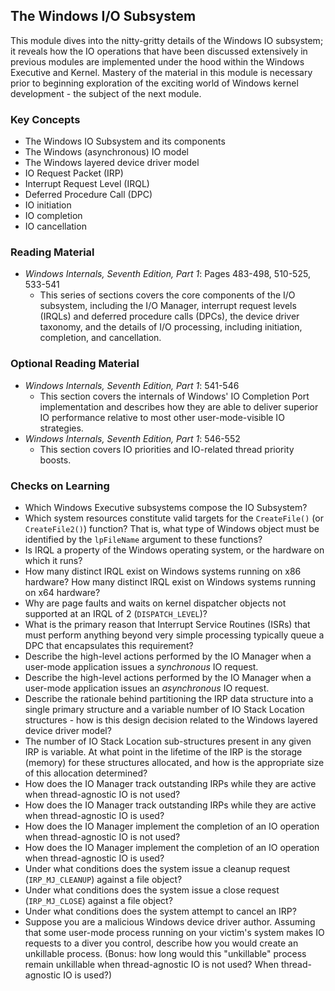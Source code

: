 ## The Windows I/O Subsystem

This module dives into the nitty-gritty details of the Windows IO subsystem; it reveals how the IO operations that have been discussed extensively in previous modules are implemented under the hood within the Windows Executive and Kernel. Mastery of the material in this module is necessary prior to beginning exploration of the exciting world of Windows kernel development - the subject of the next module.

### Key Concepts

- The Windows IO Subsystem and its components
- The Windows (asynchronous) IO model 
- The Windows layered device driver model
- IO Request Packet (IRP)
- Interrupt Request Level (IRQL)
- Deferred Procedure Call (DPC)
- IO initiation
- IO completion
- IO cancellation

### Reading Material

- _Windows Internals, Seventh Edition, Part 1_: Pages 483-498, 510-525, 533-541
    - This series of sections covers the core components of the I/O subsystem, including the I/O Manager, interrupt request levels (IRQLs) and deferred procedure calls (DPCs), the device driver taxonomy, and the details of I/O processing, including initiation, completion, and cancellation.

### Optional Reading Material

- _Windows Internals, Seventh Edition, Part 1_: 541-546
    - This section covers the internals of Windows' IO Completion Port implementation and describes how they are able to deliver superior IO performance relative to most other user-mode-visible IO strategies.
- _Windows Internals, Seventh Edition, Part 1_: 546-552
    - This section covers IO priorities and IO-related thread priority boosts.

### Checks on Learning

- Which Windows Executive subsystems compose the IO Subsystem?
- Which system resources constitute valid targets for the `CreateFile()` (or `CreateFile2()`) function? That is, what type of Windows object must be identified by the `lpFileName` argument to these functions?
- Is IRQL a property of the Windows operating system, or the hardware on which it runs?
- How many distinct IRQL exist on Windows systems running on x86 hardware? How many distinct IRQL exist on Windows systems running on x64 hardware? 
- Why are page faults and waits on kernel dispatcher objects not supported at an IRQL of 2 (`DISPATCH_LEVEL`)?
- What is the primary reason that Interrupt Service Routines (ISRs) that must perform anything beyond very simple processing typically queue a DPC that encapsulates this requirement?
- Describe the high-level actions performed by the IO Manager when a user-mode application issues a _synchronous_ IO request.
- Describe the high-level actions performed by the IO Manager when a user-mode application issues an _asynchronous_ IO request.
- Describe the rationale behind partitioning the IRP data structure into a single primary structure and a variable number of IO Stack Location structures - how is this design decision related to the Windows layered device driver model?
- The number of IO Stack Location sub-structures present in any given IRP is variable. At what point in the lifetime of the IRP is the storage (memory) for these structures allocated, and how is the appropriate size of this allocation determined?
- How does the IO Manager track outstanding IRPs while they are active when thread-agnostic IO is not used?
- How does the IO Manager track outstanding IRPs while they are active when thread-agnostic IO is used?
- How does the IO Manager implement the completion of an IO operation when thread-agnostic IO is not used?
- How does the IO Manager implement the completion of an IO operation when thread-agnostic IO is used?
- Under what conditions does the system issue a cleanup request (`IRP_MJ_CLEANUP`) against a file object?
- Under what conditions does the system issue a close request (`IRP_MJ_CLOSE`) against a file object?
- Under what conditions does the system attempt to cancel an IRP? 
- Suppose you are a malicious Windows device driver author. Assuming that some user-mode process running on your victim's system makes IO requests to a diver you control, describe how you would create an unkillable process. (Bonus: how long would this "unkillable" process remain unkillable when thread-agnostic IO is not used? When thread-agnostic IO is used?)